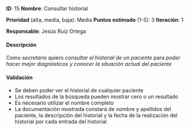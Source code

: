 **ID**: 15
**Nombre**: Consultar historial

**Prioridad** (alta, media, baja): Media
**Puntos estimado** (1-5): 3
**Iteración**: 1

**Responsable**: Jesús Ruiz Ortega

#### Descripción

Como *secretario* quiero *consultar el historial de un paciente* para *poder hacer mejor diagnósticos y conocer la situación actual del paciente*

#### Validación

* Se deben poder ver el historial de cualquier paciente
* Los resultados de la búsqueda pueden mostrar cero o un resultado
* Es necesario utilizar el nombre completo
* La documentación mostrada constará de nombre y apellidos del paciente, la descripción del historial y la fecha de la realización del historial por cada entrada del historial
